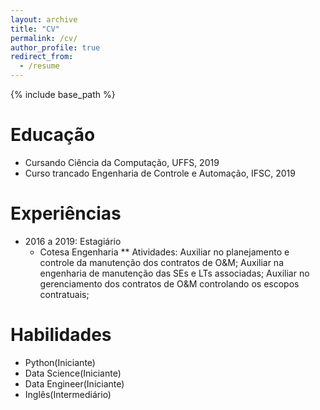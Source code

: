 ```yaml
---
layout: archive
title: "CV"
permalink: /cv/
author_profile: true
redirect_from:
  - /resume
---
```


{% include base_path %}

Educação
======
* Cursando Ciência da Computação, UFFS, 2019
* Curso trancado Engenharia de Controle e Automação, IFSC, 2019


Experiências
======
* 2016 a 2019: Estagiário
  * Cotesa Engenharia
  ** Atividades: Auxiliar no planejamento e controle da manutenção dos contratos de O&M;
                     Auxiliar na engenharia de manutenção das SEs e LTs associadas;
                     Auxiliar no gerenciamento dos contratos de O&M controlando os escopos contratuais;
  
Habilidades
======
* Python(Iniciante)
* Data Science(Iniciante)
* Data Engineer(Iniciante)
* Inglês(Intermediário)





